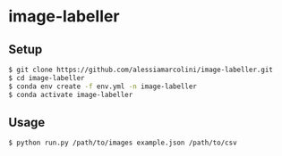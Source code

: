 # image-labeller

## Setup
```bash
$ git clone https://github.com/alessiamarcolini/image-labeller.git
$ cd image-labeller
$ conda env create -f env.yml -n image-labeller
$ conda activate image-labeller
```

## Usage
```bash
$ python run.py /path/to/images example.json /path/to/csv
```